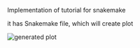 Implementation of tutorial for snakemake

it has Snakemake file, which will create plot

![generated plot](https://github.com/jarekrzdbk/snakemake-tutorial/blob/master/completeWorkflowDag.png)